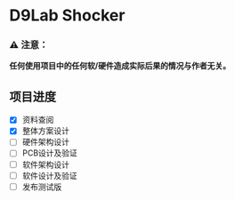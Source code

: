 # D9Lab Shocker

### ⚠ 注意：  
**任何使用项目中的任何软/硬件造成实际后果的情况与作者无关。**  

## 项目进度

- [x] 资料查阅  
- [x] 整体方案设计  
- [ ] 硬件架构设计  
- [ ] PCB设计及验证  
- [ ] 软件架构设计  
- [ ] 软件设计及验证  
- [ ] 发布测试版  

